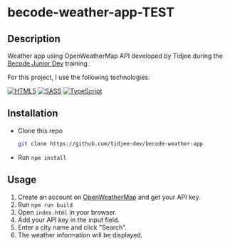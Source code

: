 # becode-weather-app-TEST

## Description

Weather app using OpenWeatherMap API developed by Tidjee during the [Becode Junior Dev](https://becode.org/fr/les-formations/junior-developer/) training.

For this project, I use the following technologies:

[![HTML5](https://img.shields.io/badge/html5-%23E34F26.svg?style=for-the-badge&logo=html5&logoColor=white)](https://developer.mozilla.org/en-US/docs/Web/HTML) [![SASS](https://img.shields.io/badge/SASS-hotpink.svg?style=for-the-badge&logo=SASS&logoColor=white)](https://sass-lang.com) [![TypeScript](https://img.shields.io/badge/typescript-%23007ACC.svg?style=for-the-badge&logo=typescript&logoColor=white)](https://www.typescriptlang.org/)

## Installation

- Clone this repo
  ```bash
  git clone https://github.com/tidjee-dev/becode-weather-app
  ```
- Run `npm install`

## Usage

1. Create an account on [OpenWeatherMap](https://openweathermap.org) and get your API key.
2. Run `npm run build`
3. Open `index.html` in your browser.
4. Add your API key in the input field.
5. Enter a city name and click "Search".
6. The weather information will be displayed.
